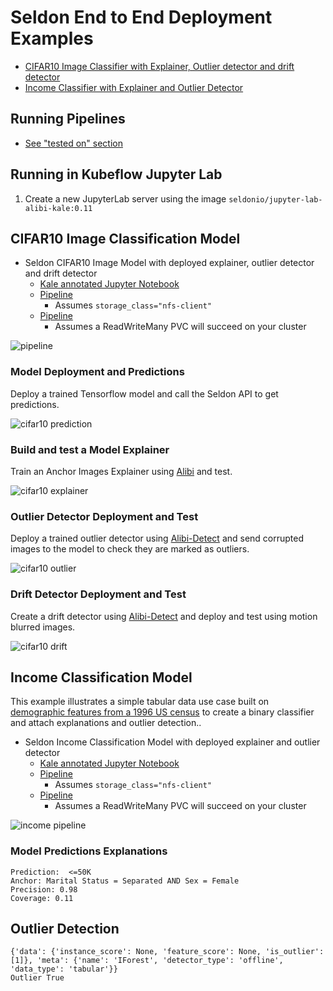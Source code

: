 # Seldon End to End Deployment Examples

 * [CIFAR10 Image Classifier with Explainer, Outlier detector and drift detector](#cifar10-image-classification-model)
 * [Income Classifier with Explainer and Outlier Detector](#income-classification-model)

## Running Pipelines

 * [See "tested on" section](../README.md#tested-on)

## Running in Kubeflow Jupyter Lab

 1. Create a new JupyterLab server using the image `seldonio/jupyter-lab-alibi-kale:0.11`


## CIFAR10 Image Classification Model

 * Seldon CIFAR10 Image Model with deployed explainer, outlier detector and drift detector
    * [Kale annotated Jupyter Notebook](./seldon_e2e_cifar10.ipynb)
    * [Pipeline](./seldon_e2e_cifar10.kale.nfs.py)
      * Assumes `storage_class="nfs-client"`
    * [Pipeline](./seldon_e2e_cifar10.kale.default.py)
      * Assumes a ReadWriteMany PVC will succeed on your cluster

![pipeline](cifar10-pipeline.png)


### Model Deployment and Predictions

Deploy a trained Tensorflow model and call the Seldon API to get predictions.

![cifar10 prediction](cifar10-prediction.png)

### Build and test a Model Explainer

Train an Anchor Images Explainer using [Alibi](https://github.com/SeldonIO/alibi) and test.

![cifar10 explainer](cifar10-explainer.png)

### Outlier Detector Deployment and Test

Deploy a trained outlier detector using [Alibi-Detect](https://github.com/SeldonIO/alibi-detect) and send corrupted images to the model to check they are marked as outliers.

![cifar10 outlier](cifar10-outlier.png)

### Drift Detector Deployment and Test

Create a drift detector using [Alibi-Detect](https://github.com/SeldonIO/alibi-detect) and deploy and test using motion blurred images.

![cifar10 drift](cifar10-drift.png)


## Income Classification Model

This example illustrates a simple tabular data use case built on [demographic features from a 1996 US census](https://archive.ics.uci.edu/ml/datasets/census+income) to create a binary classifier and attach explanations and outlier detection..

 * Seldon Income Classification Model with deployed explainer and outlier detector
    * [Kale annotated Jupyter Notebook](./seldon_e2e_adult.ipynb)
    * [Pipeline](./seldon_e2e_adult.kale.nfs.py)
      * Assumes `storage_class="nfs-client"`
    * [Pipeline](./seldon_e2e_adult.kale.default.py)
      * Assumes a ReadWriteMany PVC will succeed on your cluster

![income pipeline](income-pipeline.png)

### Model Predictions Explanations

```
Prediction:  <=50K
Anchor: Marital Status = Separated AND Sex = Female
Precision: 0.98
Coverage: 0.11
```

## Outlier Detection

```
{'data': {'instance_score': None, 'feature_score': None, 'is_outlier': [1]}, 'meta': {'name': 'IForest', 'detector_type': 'offline', 'data_type': 'tabular'}}
Outlier True
```

